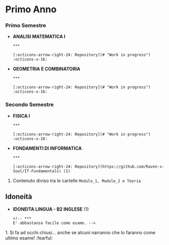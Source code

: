 # Primo Anno

### Primo Semestre

<div class="grid cards" markdown>

- **ANALISI MATEMATICA I**

      ***

      [:octicons-arrow-right-24: Repository](# "Work in progress") :octicons-x-16:

- **GEOMETRIA E COMBINATORIA**

      ***

      [:octicons-arrow-right-24: Repository](# "Work in progress") :octicons-x-16:

</div>

### Secondo Semestre

<div class="grid cards annotate" markdown>

- **FISICA I**

      ***

      [:octicons-arrow-right-24: Repository](# "Work in progress") :octicons-x-16:

- **FONDAMENTI DI INFORMATICA**

      ***

      [:octicons-arrow-right-24: Repository](https://github.com/Raven-s-Soul/IT-Fundamentals) (1)

  </div>

1. Contenuto diviso tra le cartelle `Modulo_1, Modulo_2 e Teoria`

## Idoneità

<div class="grid cards annotate" markdown>

- **IDONEITA LINGUA - B2 INGLESE** (1)

      <!-- ***
      E' abbastanza facile come esame. -->

</div>
1. Si fa ad occhi chiusi... anche se alcuni narranno che lo faranno come ultimo esame! :fearful:
